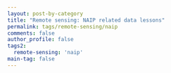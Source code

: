```yaml
---
layout: post-by-category
title: "Remote sensing: NAIP related data lessons"
permalink: tags/remote-sensing/naip
comments: false
author_profile: false
tags2:
  remote-sensing: 'naip'
main-tag: false
---
```

